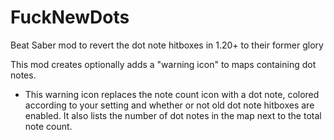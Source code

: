# FuckNewDots
Beat Saber mod to revert the dot note hitboxes in 1.20+ to their former glory

This mod creates optionally adds a "warning icon" to maps containing dot notes.
 - This warning icon replaces the note count icon with a dot note, colored according to your setting and whether or not old dot note hitboxes are enabled. It also lists the number of dot notes in the map next to the total note count.

